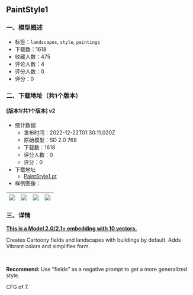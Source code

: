 ## PaintStyle1
### 一、模型概述

- 标签：`landscapes`, `style`, `paintings`
- 下载数：1618
- 收藏人数：475
- 评论人数：4
- 评分人数：0
- 评分：0

### 二、下载地址（共1个版本）

#### [版本1/共1个版本] v2

- 统计数据
  - 发布时间：2022-12-22T01:30:11.020Z
  - 原始模型：SD 2.0 768
  - 下载数：1618
  - 评分人数：0
  - 评分：0
- 下载地址
  - [PaintStyle1.pt](https://civitai.com/api/download/models/1796)
- 样例图像：

| <img src="https://image.civitai.com/xG1nkqKTMzGDvpLrqFT7WA/daa7a245-91d9-4c43-d40e-586d6b409f00/width=450/15832.jpeg" /> | <img src="https://image.civitai.com/xG1nkqKTMzGDvpLrqFT7WA/65865af6-2ccb-4fa4-a8c0-ba4e3439f400/width=450/15837.jpeg" /> | <img src="https://image.civitai.com/xG1nkqKTMzGDvpLrqFT7WA/56de6fc5-75f8-42ad-cb51-1184579aef00/width=450/15836.jpeg" /> | <img src="https://image.civitai.com/xG1nkqKTMzGDvpLrqFT7WA/c4312765-8c60-46fc-9787-ce392d6f7100/width=450/15835.jpeg" /> |
| ---- | ---- | ---- | ---- |


### 三、详情
<p><strong><u>This is a Model 2.0/2.1+ embedding with 10 vectors.</u></strong></p><p>Creates Cartoony fields and landscapes with buildings by default. Adds Vibrant colors and simplifies form.</p><p><br /></p><p><strong>Recommend: </strong>Use "fields" as a negative prompt to get a more generalized style.</p><p>CFG of 7.</p>